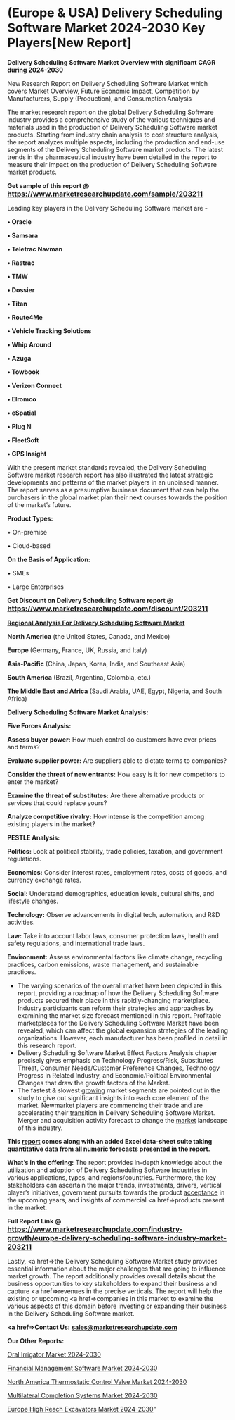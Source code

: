 # (Europe & USA) Delivery Scheduling Software Market 2024-2030 Key Players[New Report]

<strong>Delivery Scheduling Software Market Overview with significant CAGR during 2024-2030</strong>

New Research Report on Delivery Scheduling Software Market which covers Market Overview, Future Economic Impact, Competition by Manufacturers, Supply (Production), and Consumption Analysis

The market research report on the global Delivery Scheduling Software industry provides a comprehensive study of the various techniques and materials used in the production of Delivery Scheduling Software market products. Starting from industry chain analysis to cost structure analysis, the report analyzes multiple aspects, including the production and end-use segments of the Delivery Scheduling Software market products. The latest trends in the pharmaceutical industry have been detailed in the report to measure their impact on the production of Delivery Scheduling Software market products.

<strong>Get sample of this report @ <a href=https://www.marketresearchupdate.com/sample/203211><font size=3 color=#0000ff>https://www.marketresearchupdate.com/sample/203211</font></a></strong>

Leading key players in the Delivery Scheduling Software market are -

<strong>• Oracle

• Samsara

• Teletrac Navman

• Rastrac

• TMW

• Dossier

• Titan

• Route4Me

• Vehicle Tracking Solutions

• Whip Around

• Azuga

• Towbook

• Verizon Connect

• Elromco

• eSpatial

• Plug N

• FleetSoft

• GPS Insight</strong>

With the present market standards revealed, the Delivery Scheduling Software market research report has also illustrated the latest strategic developments and patterns of the market players in an unbiased manner. The report serves as a presumptive business document that can help the purchasers in the global market plan their next courses towards the position of the market’s future.

<strong>Product Types:</strong>

• On-premise

• Cloud-based

<strong>On the Basis of Application:</strong>

• SMEs

• Large Enterprises

<strong>Get Discount on Delivery Scheduling Software report @ <a href=https://www.marketresearchupdate.com/discount/203211><font size=3 color=#0000ff>https://www.marketresearchupdate.com/discount/203211</font></a></strong>

<strong><u><b>Regional Analysis For Delivery Scheduling Software Market</b></u></strong>

<strong><b>North America</b></strong> (the United States, Canada, and Mexico)

<strong><b>Europe </b></strong>(Germany, France, UK, Russia, and Italy)

<strong><b>Asia-Pacific</b></strong> (China, Japan, Korea, India, and Southeast Asia)

<strong><b>South America</b></strong> (Brazil, Argentina, Colombia, etc.)

<strong><b>The Middle East and Africa</b></strong> (Saudi Arabia, UAE, Egypt, Nigeria, and South Africa)

<strong>Delivery Scheduling Software Market Analysis:</strong>

<strong>Five Forces Analysis:</strong>

<strong>Assess buyer power:</strong> How much control do customers have over prices and terms?

<strong>Evaluate supplier power:</strong> Are suppliers able to dictate terms to companies?

<strong>Consider the threat of new entrants:</strong> How easy is it for new competitors to enter the market?

<strong>Examine the threat of substitutes:</strong> Are there alternative products or services that could replace yours?

<strong>Analyze competitive rivalry:</strong> How intense is the competition among existing players in the market?

<strong>PESTLE Analysis:</strong>

<strong>Politics:</strong> Look at political stability, trade policies, taxation, and government regulations.

<strong>Economics:</strong> Consider interest rates, employment rates, costs of goods, and currency exchange rates.

<strong>Social:</strong> Understand demographics, education levels, cultural shifts, and lifestyle changes.

<strong>Technology:</strong> Observe advancements in digital tech, automation, and R&D activities.

<strong>Law:</strong> Take into account labor laws, consumer protection laws, health and safety regulations, and international trade laws.

<strong>Environment:</strong> Assess environmental factors like climate change, recycling practices, carbon emissions, waste management, and sustainable practices.

<ul>
  <li>The varying scenarios of the overall market have been depicted in this report, providing a roadmap of how the Delivery Scheduling Software products secured their place in this rapidly-changing marketplace. Industry participants can reform their strategies and approaches by examining the market size forecast mentioned in this report. Profitable marketplaces for the Delivery Scheduling Software Market have been revealed, which can affect the global expansion strategies of the leading organizations. However, each manufacturer has been profiled in detail in this research report.</li>
  <li>Delivery Scheduling Software Market Effect Factors Analysis chapter precisely gives emphasis on Technology Progress/Risk, Substitutes Threat, Consumer Needs/Customer Preference Changes, Technology Progress in Related Industry, and Economic/Political Environmental Changes that draw the growth factors of the Market.</li>
  <li>The fastest &amp; slowest <a href=ASDF991299>growing</a> market segments are pointed out in the study to give out significant insights into each core element of the market. Newmarket players are commencing their trade and are accelerating their <a href=>trans</a>ition in Delivery Scheduling Software Market. Merger and acquisition activity forecast to change the <a href=>market</a> landscape of this industry.</li>
</ul>
<strong>This <a href=>report</a> comes along with an added Excel data-sheet suite taking quantitative data from all numeric forecasts presented in the report.</strong>

<strong>What’s in the offering:</strong> The report provides in-depth knowledge about the utilization and adoption of Delivery Scheduling Software Industries in various applications, types, and regions/countries. Furthermore, the key stakeholders can ascertain the major trends, investments, drivers, vertical player’s initiatives, government pursuits towards the product <a href=ASDF881288>acceptance</a> in the upcoming years, and insights of commercial <a href=>products</a> present in the market.

<strong>Full Report Link @ <a href=https://www.marketresearchupdate.com/industry-growth/europe-delivery-scheduling-software-industry-market-203211><font size=3 color=#0000ff>https://www.marketresearchupdate.com/industry-growth/europe-delivery-scheduling-software-industry-market-203211</font></a></strong>

Lastly, <a href=>the</a> Delivery Scheduling Software Market study provides essential information about the major challenges that are going to influence market growth. The report additionally provides overall details about the business opportunities to key stakeholders to expand their business and capture <a href=>revenues</a> in the precise verticals. The report will help the existing or upcoming <a href=>companies</a> in this market to examine the various aspects of this domain before investing or expanding their business in the Delivery Scheduling Software market.

<strong><a href=><strong>Contact Us:</strong></a></strong>
<strong>sales@marketresearchupdate.com</strong>

<strong>Our Other Reports:</strong>

<a href=https://www.linkedin.com/pulse/oral-irrigator-market-opportunities-stay-ahead>Oral Irrigator Market 2024-2030</a>

<a href=https://www.linkedin.com/pulse/financial-management-software-market-outlooks>Financial Management Software Market 2024-2030</a>

<a href=https://www.linkedin.com/pulse/north-america-thermostatic-control-valve-market-1f>North America Thermostatic Control Valve Market 2024-2030</a>

<a href=https://www.linkedin.com/pulse/multilateral-completion-systems-market-hl24f/>Multilateral Completion Systems Market 2024-2030</a>

<a href=https://www.linkedin.com/pulse/europe-high-reach-excavators-market-research-kct6f/>Europe High Reach Excavators Market 2024-2030</a>"

